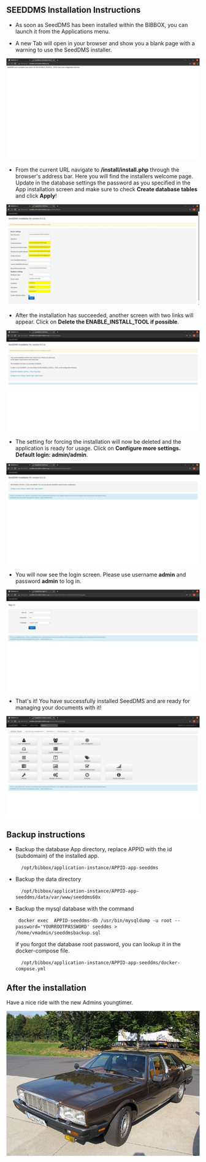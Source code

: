 ## SEEDDMS Installation Instructions 

* As soon as SeedDMS has been installed within the BIBBOX, you can launch it from the Applications menu.

* A new Tab will open in your browser and show you a blank page with a warning to use the SeedDMS installer.

![SCREEN1](/assets/screen-01.jpg)

* From the current URL navigate to **/install/install.php** through the browser's address bar. Here you will find the installers welcome page. 
Update in the database settings the password as you specified in the App installation screen and 
make sure to check **Create database tables** and click **Apply**!

![SCREEN2](/assets/screen-03.jpg)

* After the installation has succeeded, another screen with two links will appear. 
Click on **Delete the ENABLE_INSTALL_TOOL if possible**.

![SCREEN3](/assets/screen-04.jpg)

* The setting for forcing the installation will now be deleted and the application is ready for usage. Click on **Configure more settings. Default login: admin/admin**.

![SCREEN4](/assets/screen-05.jpg)

* You will now see the login screen. Please use username **admin** and password **admin** to log in.

![SCREEN5](/assets/screen-06.jpg)

* That's it! You have successfully installed SeedDMS and are ready for managing your documents with it!

![SCREEN6](/assets/screen-07.jpg)


## Backup instructions

* Backup the database App directory, replace APPID with the id (subdomain) of the installed app. 

        /opt/bibbox/application-instance/APPID-app-seeddms
        
* Backup the data directory 
    
        /opt/bibbox/application-instance/APPID-app-seeddms/data/var/www/seeddms60x
        
* Backup the mysql database with the command
       
       docker exec  APPID-seeddms-db /usr/bin/mysqldump -u root --password='YOURROOTPASSWORD' seeddms > /home/vmadmin/seeddmsbackup.sql

   if you forgot the database root password, you can lookup it in the docker-compose file. 
   
        /opt/bibbox/application-instance/APPID-app-seeddms/docker-compose.yml

## After the installation

Have a nice ride with the new Admins youngtimer.

![FINAL](/assets/install-screen-final.jpg)
